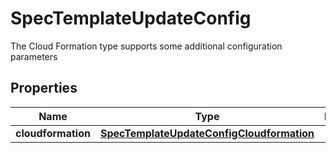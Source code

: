 

# SpecTemplateUpdateConfig

The Cloud Formation type supports some additional configuration parameters
## Properties

Name | Type | Description | Notes
------------ | ------------- | ------------- | -------------
**cloudformation** | [**SpecTemplateUpdateConfigCloudformation**](SpecTemplateUpdateConfigCloudformation.md) |  |  [optional]



